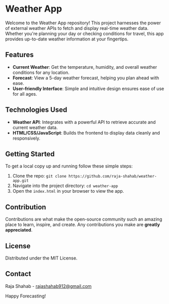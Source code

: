 # Weather App

Welcome to the Weather App repository! This project harnesses the power of external weather APIs to fetch and display real-time weather data. Whether you're planning your day or checking conditions for travel, this app provides up-to-date weather information at your fingertips.

## Features
- **Current Weather**: Get the temperature, humidity, and overall weather conditions for any location.
- **Forecast**: View a 5-day weather forecast, helping you plan ahead with ease.
- **User-friendly Interface**: Simple and intuitive design ensures ease of use for all ages.

## Technologies Used
- **Weather API**: Integrates with a powerful API to retrieve accurate and current weather data.
- **HTML/CSS/JavaScript**: Builds the frontend to display data cleanly and responsively.

## Getting Started
To get a local copy up and running follow these simple steps:
1. Clone the repo: `git clone https://github.com/raja-shahab/weather-app.git`
2. Navigate into the project directory: `cd weather-app`
3. Open the `index.html` in your browser to view the app.

## Contribution
Contributions are what make the open-source community such an amazing place to learn, inspire, and create. Any contributions you make are **greatly appreciated**.

## License
Distributed under the MIT License.

## Contact
Raja Shahab - rajashahab912@gmail.com

Happy Forecasting!
